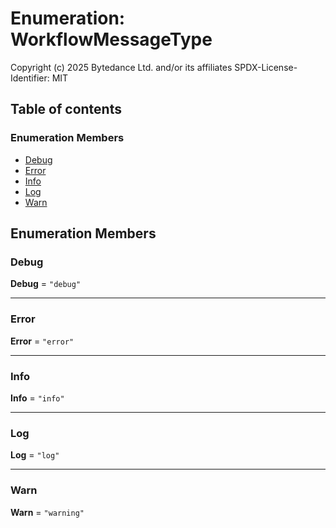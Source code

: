 # Enumeration: WorkflowMessageType

Copyright (c) 2025 Bytedance Ltd. and/or its affiliates
SPDX-License-Identifier: MIT

## Table of contents

### Enumeration Members

* [Debug](/en/auto-docs/interface/enums/WorkflowMessageType.md#debug)
* [Error](/en/auto-docs/interface/enums/WorkflowMessageType.md#error)
* [Info](/en/auto-docs/interface/enums/WorkflowMessageType.md#info)
* [Log](/en/auto-docs/interface/enums/WorkflowMessageType.md#log)
* [Warn](/en/auto-docs/interface/enums/WorkflowMessageType.md#warn)

## Enumeration Members

### Debug

**Debug** = `"debug"`

***

### Error

**Error** = `"error"`

***

### Info

**Info** = `"info"`

***

### Log

**Log** = `"log"`

***

### Warn

**Warn** = `"warning"`
